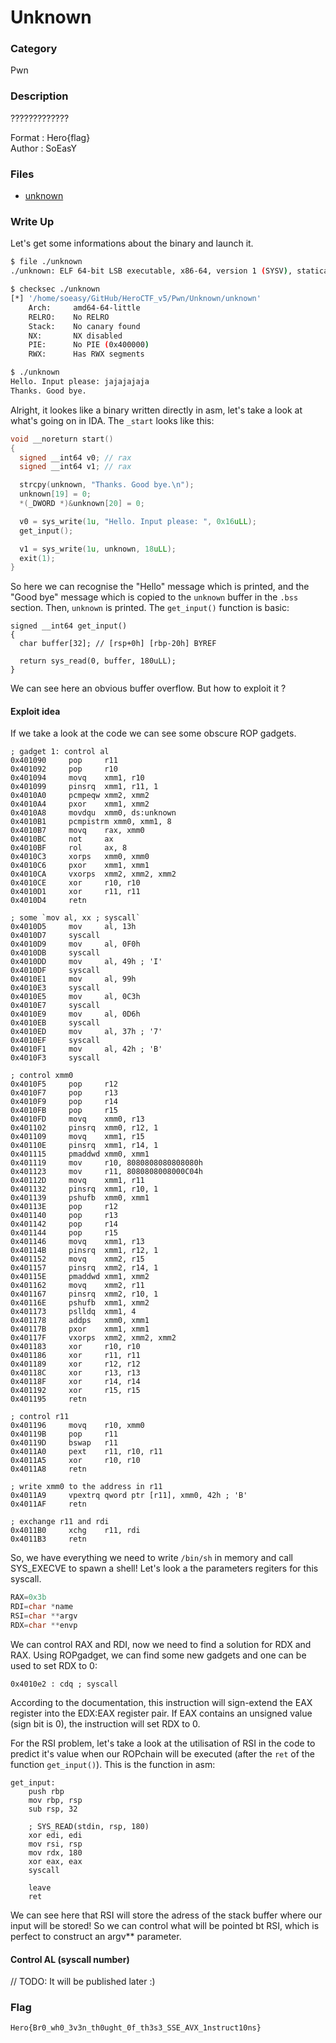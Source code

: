 # Unknown

### Category

Pwn

### Description

?????????????

Format : Hero{flag}<br>
Author : SoEasY

### Files

- [unknown](unknown)

### Write Up

Let's get some informations about the binary and launch it.
```bash
$ file ./unknown   
./unknown: ELF 64-bit LSB executable, x86-64, version 1 (SYSV), statically linked, not stripped

$ checksec ./unknown   
[*] '/home/soeasy/GitHub/HeroCTF_v5/Pwn/Unknown/unknown'
    Arch:     amd64-64-little
    RELRO:    No RELRO
    Stack:    No canary found
    NX:       NX disabled
    PIE:      No PIE (0x400000)
    RWX:      Has RWX segments

$ ./unknown   
Hello. Input please: jajajajaja
Thanks. Good bye.
```

Alright, it lookes like a binary written directly in asm, let's take a look at what's going on in IDA. The `_start` looks like this:
```c
void __noreturn start()
{
  signed __int64 v0; // rax
  signed __int64 v1; // rax

  strcpy(unknown, "Thanks. Good bye.\n");
  unknown[19] = 0;
  *(_DWORD *)&unknown[20] = 0;

  v0 = sys_write(1u, "Hello. Input please: ", 0x16uLL);
  get_input();

  v1 = sys_write(1u, unknown, 18uLL);
  exit(1);
}
```

So here we can recognise the "Hello" message which is printed, and the "Good bye" message which is copied to the `unknown` buffer in the `.bss` section. Then, `unknown` is printed. The `get_input()` function is basic:

```¢
signed __int64 get_input()
{
  char buffer[32]; // [rsp+0h] [rbp-20h] BYREF

  return sys_read(0, buffer, 180uLL);
}
```

We can see here an obvious buffer overflow. But how to exploit it ?

#### Exploit idea

If we take a look at the code we can see some obscure ROP gadgets.

```x86asm
; gadget 1: control al
0x401090     pop     r11
0x401092     pop     r10
0x401094     movq    xmm1, r10
0x401099     pinsrq  xmm1, r11, 1
0x4010A0     pcmpeqw xmm2, xmm2
0x4010A4     pxor    xmm1, xmm2
0x4010A8     movdqu  xmm0, ds:unknown
0x4010B1     pcmpistrm xmm0, xmm1, 8
0x4010B7     movq    rax, xmm0
0x4010BC     not     ax
0x4010BF     rol     ax, 8
0x4010C3     xorps   xmm0, xmm0
0x4010C6     pxor    xmm1, xmm1
0x4010CA     vxorps  xmm2, xmm2, xmm2
0x4010CE     xor     r10, r10
0x4010D1     xor     r11, r11
0x4010D4     retn

; some `mov al, xx ; syscall`
0x4010D5     mov     al, 13h
0x4010D7     syscall
0x4010D9     mov     al, 0F0h
0x4010DB     syscall
0x4010DD     mov     al, 49h ; 'I'
0x4010DF     syscall
0x4010E1     mov     al, 99h
0x4010E3     syscall
0x4010E5     mov     al, 0C3h
0x4010E7     syscall
0x4010E9     mov     al, 0D6h
0x4010EB     syscall
0x4010ED     mov     al, 37h ; '7'
0x4010EF     syscall
0x4010F1     mov     al, 42h ; 'B'
0x4010F3     syscall

; control xmm0 
0x4010F5     pop     r12
0x4010F7     pop     r13
0x4010F9     pop     r14
0x4010FB     pop     r15
0x4010FD     movq    xmm0, r13
0x401102     pinsrq  xmm0, r12, 1
0x401109     movq    xmm1, r15
0x40110E     pinsrq  xmm1, r14, 1
0x401115     pmaddwd xmm0, xmm1
0x401119     mov     r10, 8080808080808080h
0x401123     mov     r11, 8080808008000C04h
0x40112D     movq    xmm1, r11
0x401132     pinsrq  xmm1, r10, 1
0x401139     pshufb  xmm0, xmm1
0x40113E     pop     r12
0x401140     pop     r13
0x401142     pop     r14
0x401144     pop     r15
0x401146     movq    xmm1, r13
0x40114B     pinsrq  xmm1, r12, 1
0x401152     movq    xmm2, r15
0x401157     pinsrq  xmm2, r14, 1
0x40115E     pmaddwd xmm1, xmm2
0x401162     movq    xmm2, r11
0x401167     pinsrq  xmm2, r10, 1
0x40116E     pshufb  xmm1, xmm2
0x401173     pslldq  xmm1, 4
0x401178     addps   xmm0, xmm1
0x40117B     pxor    xmm1, xmm1
0x40117F     vxorps  xmm2, xmm2, xmm2
0x401183     xor     r10, r10
0x401186     xor     r11, r11
0x401189     xor     r12, r12
0x40118C     xor     r13, r13
0x40118F     xor     r14, r14
0x401192     xor     r15, r15
0x401195     retn

; control r11 
0x401196     movq    r10, xmm0
0x40119B     pop     r11
0x40119D     bswap   r11
0x4011A0     pext    r11, r10, r11
0x4011A5     xor     r10, r10
0x4011A8     retn

; write xmm0 to the address in r11
0x4011A9     vpextrq qword ptr [r11], xmm0, 42h ; 'B'
0x4011AF     retn

; exchange r11 and rdi
0x4011B0     xchg    r11, rdi
0x4011B3     retn
```

So, we have everything we need to write `/bin/sh` in memory and call SYS_EXECVE to spawn a shell! Let's look a the parameters regiters for this syscall.
```c
RAX=0x3b
RDI=char *name
RSI=char **argv
RDX=char **envp
```

We can control RAX and RDI, now we need to find a solution for RDX and RAX. Using ROPgadget, we can find some new gadgets and one can be used to set RDX to 0:
```x86asm
0x4010e2 : cdq ; syscall
```

According to the documentation, this instruction will sign-extend the EAX register into the EDX:EAX register pair. If EAX contains an unsigned value (sign bit is 0), the instruction will set RDX to 0.

For the RSI problem, let's take a look at the utilisation of RSI in the code to predict it's value when our ROPchain will be executed (after the `ret` of the function `get_input()`). This is the function in asm:

```x86asm
get_input:
	push rbp
	mov rbp, rsp
	sub rsp, 32

	; SYS_READ(stdin, rsp, 180)
	xor edi, edi
	mov rsi, rsp
	mov rdx, 180
	xor eax, eax
	syscall

	leave
	ret
```

We can see here that RSI will store the adress of the stack buffer where our input will be stored! So we can control what will be pointed bt RSI, which is perfect to construct an argv** parameter.

#### Control AL (syscall number)

// TODO: It will be published later :)

### Flag

```
Hero{Br0_wh0_3v3n_th0ught_0f_th3s3_SSE_AVX_1nstruct10ns}
```
